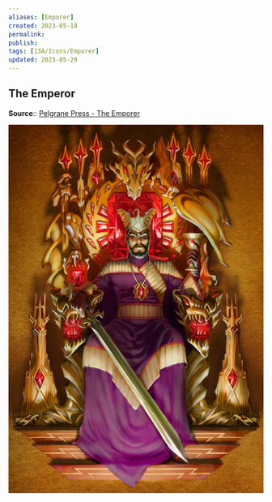 ```yaml
---
aliases: [Emporer]
created: 2023-05-18
permalink: 
publish: 
tags: [13A/Icons/Emporer]
updated: 2023-05-29
---
```


## The Emperor

**Source**:: [Pelgrane Press - The Emporer](https://pelgranepress.com/2012/05/29/behind-the-illustration-the-emperor-of-13th-age/)

![Emperor|300](Compendium/13A/Icons/Emperor-image-1.jpg)